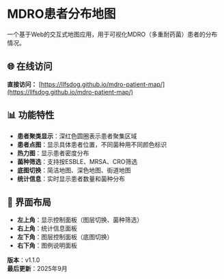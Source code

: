 # MDRO患者分布地图

一个基于Web的交互式地图应用，用于可视化MDRO（多重耐药菌）患者的分布情况。

## 🌐 在线访问

**直接访问：** [https://llfsdog.github.io/mdro-patient-map/](https://llfsdog.github.io/mdro-patient-map/)

## 📊 功能特性

- **患者聚类显示**：深红色圆圈表示患者聚集区域
- **患者点图**：显示具体患者位置，不同菌种用不同颜色标识
- **热力图**：显示患者密度分布
- **菌种筛选**：支持按ESBLE、MRSA、CRO筛选
- **底图切换**：简洁地图、深色地图、街道地图
- **统计信息**：实时显示患者数量和菌种分布

## 🎨 界面布局

- **左上角**：显示控制面板（图层切换、菌种筛选）
- **右上角**：统计信息面板
- **左下角**：图层控制面板（底图切换）
- **右下角**：图例说明面板

**版本**：v1.1.0  
**最后更新**：2025年9月
